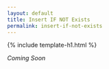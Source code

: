 ```yaml
---
layout: default
title: Insert IF NOT Exists
permalink: insert-if-not-exists
---
```


{% include template-h1.html %}

_Coming Soon_
